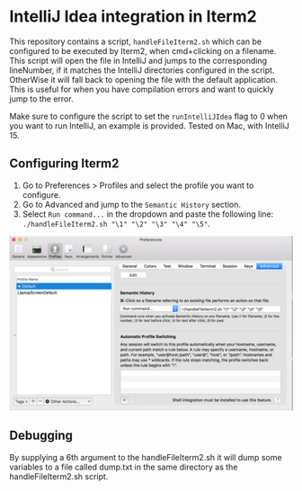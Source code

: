 # IntelliJ Idea integration in Iterm2
This repository contains a script, `handleFileIterm2.sh` which can be configured to be executed by Iterm2, when cmd+clicking on a filename. This script will open the file in IntelliJ and jumps to the corresponding lineNumber, if it matches the IntelliJ directories configured in the script. OtherWise it will fall back to opening the file with the default application.
This is useful for when you have compilation errors and want to quickly jump to the error.

Make sure to configure the script to set the `runIntelliJIdea` flag to 0 when you want to run IntelliJ, an example is provided.
Tested on Mac, with IntelliJ 15.

## Configuring Iterm2

1. Go to Preferences > Profiles and select the profile you want to configure.
2. Go to Advanced and jump to the `Semantic History` section.
3. Select `Run command...` in the dropdown and paste the following line: `./handleFileIterm2.sh "\1" "\2" "\3" "\4" "\5"`.

![alt tag](SemanticHistory.png)

## Debugging

By supplying a 6th argument to the handleFileIterm2.sh it will dump some variables to a file called dump.txt in the same directory as the handleFileIterm2.sh script.

